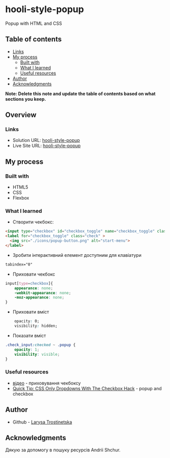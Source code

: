 # hooli-style-popup
Popup with HTML and CSS

## Table of contents

  - [Links](#links)
- [My process](#my-process)
  - [Built with](#built-with)
  - [What I learned](#what-i-learned)
  - [Useful resources](#useful-resources)
- [Author](#author)
- [Acknowledgments](#acknowledgments)

**Note: Delete this note and update the table of contents based on what sections you keep.**

## Overview

### Links

- Solution URL: [hooli-style-popup](https://github.com/Lara-trost/hooli-style-popup)
- Live Site URL: [hooli-style-popup](https://your-live-site-url.com)

## My process

### Built with

- HTML5 
- CSS 
- Flexbox

### What I learned

 - Створити чекбокс:
```html
<input type="checkbox" id="checkbox_toggle" name="checkbox_toggle" class="check_input" tabindex="0">
<label for="checkbox_toggle" class="check" >
  <img src="./icons/popup-button.png" alt="start-menu">
</label>
```
 - Зробити інтерактивний елемент доступним для клавіатури
 ```html
 tabindex="0"
 ```

 - Приховати чекбокс
```css
input[type=checkbox]{
    appearance: none;
    -webkit-appearance: none;
    -moz-appearance: none;
}
```
- Приховати вміст
```css
    opacity: 0;
    visibility: hidden;
```
- Показати вміст 
```css
.check_input:checked ~ .popup {
    opacity: 1;
    visibility: visible;
}
```

### Useful resources

- [відео](https://www.youtube.com/watch?v=E6kLaaQFctU&ab_channel=VadimMakeev) - приховування чекбоксу
- [Quick Tip: CSS Only Dropdowns With The Checkbox Hack](https://tutorialzine.com/2015/08/quick-tip-css-only-dropdowns-with-the-checkbox-hack) - popup and checkbox

## Author

- Github - [Larysa Trostinetska](https://github.com/Lara-trost)

## Acknowledgments

Дякую за допомогу в пошуку ресурсів Andrii Shchur.
